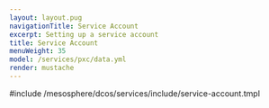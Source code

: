 ```yaml
---
layout: layout.pug
navigationTitle: Service Account
excerpt: Setting up a service account
title: Service Account
menuWeight: 35
model: /services/pxc/data.yml
render: mustache
---
```


#include /mesosphere/dcos/services/include/service-account.tmpl